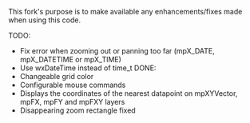 This fork's purpose is to make available any enhancements/fixes made when using this code.

TODO:
  * Fix error when zooming out or panning too far (mpX_DATE, mpX_DATETIME or mpX_TIME)
  * Use wxDateTime instead of time_t
DONE:
  * Changeable grid color
  * Configurable mouse commands
  * Displays the coordinates of the nearest datapoint on mpXYVector, mpFX, mpFY and mpFXY layers  
  * Disappearing zoom rectangle fixed
